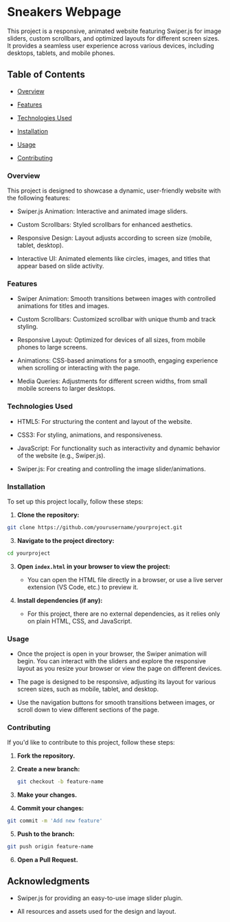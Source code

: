 # Sneakers Webpage

This project is a responsive, animated website featuring Swiper.js for image sliders, custom scrollbars, and optimized layouts for different screen sizes. It provides a seamless user experience across various devices, including desktops, tablets, and mobile phones.

## Table of Contents

* [Overview](#overview)

* [Features](#features)

* [Technologies Used](#technologies-used)

* [Installation](#installation)

* [Usage](#usage)

* [Contributing](#contributing)

### Overview

This project is designed to showcase a dynamic, user-friendly website with the following features:

* Swiper.js Animation: Interactive and animated image sliders.

* Custom Scrollbars: Styled scrollbars for enhanced aesthetics.

* Responsive Design: Layout adjusts according to screen size (mobile, tablet, desktop).

* Interactive UI: Animated elements like circles, images, and titles that appear based on slide activity.

### Features

* Swiper Animation: Smooth transitions between images with controlled animations for titles and images.

* Custom Scrollbars: Customized scrollbar with unique thumb and track styling.

* Responsive Layout: Optimized for devices of all sizes, from mobile phones to large screens.

* Animations: CSS-based animations for a smooth, engaging experience when scrolling or interacting with the page.

* Media Queries: Adjustments for different screen widths, from small mobile screens to larger desktops.

### Technologies Used

* HTML5: For structuring the content and layout of the website.

* CSS3: For styling, animations, and responsiveness.

* JavaScript: For functionality such as interactivity and dynamic behavior of the website (e.g., Swiper.js).

* Swiper.js: For creating and controlling the image slider/animations.

### Installation

To set up this project locally, follow these steps:

1. **Clone the repository:**
   
```bash
git clone https://github.com/yourusername/yourproject.git
```

3. **Navigate to the project directory:**

```bash
cd yourproject
```

3. **Open `index.html` in your browser to view the project:**

    - You can open the HTML file directly in a browser, or use a live server extension (VS Code, etc.) to preview it.

4. **Install dependencies (if any):**

   - For this project, there are no external dependencies, as it relies only on plain HTML, CSS, and JavaScript.

### Usage

* Once the project is open in your browser, the Swiper animation will begin. You can interact with the sliders and explore the responsive layout as you resize your browser or view the page on different devices.

* The page is designed to be responsive, adjusting its layout for various screen sizes, such as mobile, tablet, and desktop.

* Use the navigation buttons for smooth transitions between images, or scroll down to view different sections of the page.

### Contributing

If you'd like to contribute to this project, follow these steps:

1. **Fork the repository.**

2. **Create a new branch:**
   ```bash
   git checkout -b feature-name
   ```
3. **Make your changes.**

4. **Commit your changes:**

  ```bash
  git commit -m 'Add new feature'
  ```

5. **Push to the branch:**

  ```bash
  git push origin feature-name
  ```

6. **Open a Pull Request.**

## Acknowledgments

- Swiper.js for providing an easy-to-use image slider plugin.

- All resources and assets used for the design and layout.

  
